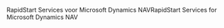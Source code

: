 <span data-ttu-id="7e713-101">RapidStart Services voor Microsoft Dynamics NAV</span><span class="sxs-lookup"><span data-stu-id="7e713-101">RapidStart Services for Microsoft Dynamics NAV</span></span>